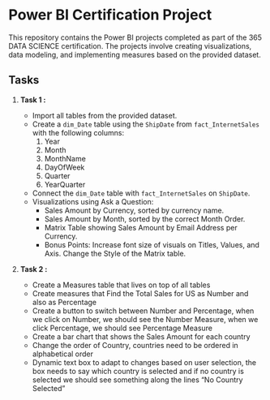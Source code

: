 # Power BI Certification Project

This repository contains the Power BI projects completed as part of the 365 DATA SCIENCE certification. The projects involve creating visualizations, data modeling, and implementing measures based on the provided dataset.
## Tasks 
1. **Task 1 :**
   - Import all tables from the provided dataset.
   - Create a `dim_Date` table using the `ShipDate` from `fact_InternetSales` with the following columns:
      1. Year
      2. Month
      3. MonthName
      4. DayOfWeek
      5. Quarter
      6. YearQuarter
   - Connect the `dim_Date` table with `fact_InternetSales` on `ShipDate`.
   - Visualizations using Ask a Question:
     - Sales Amount by Currency, sorted by currency name.
     - Sales Amount by Month, sorted by the correct Month Order.
     - Matrix Table showing Sales Amount by Email Address per Currency.
     - Bonus Points: Increase font size of visuals on Titles, Values, and Axis. Change the Style of the Matrix table.

  2. **Task 2 :**
     -  Create a Measures table that lives on top of all tables
     -  Create measures that Find the Total Sales for US as Number and also as Percentage
     -  Create a button to switch between Number and Percentage, when we click on Number, we should see the Number Measure, when we click Percentage, we should see Percentage Measure
     -  Create a bar chart that shows the Sales Amount for each country
     -  Change the order of Country, countries need to be ordered in alphabetical order
     -  Dynamic text box to adapt to changes based on user selection, the box needs to say which country is selected and if no country is selected we should see something along the lines “No Country Selected”
